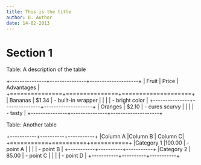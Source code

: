 ```yaml
---
title: This is the title
author: D. Author
date: 14-02-2013
---
```


# Section 1

Table: A description of the table

+---------------+---------------+--------------------+
| Fruit         | Price         | Advantages         |
+===============+===============+====================+
| Bananas       | $1.34         | - built-in wrapper |
|               |               | - bright color     |
+---------------+---------------+--------------------+
| Oranges       | $2.10         | - cures scurvy     |
|               |               | - tasty            |
+---------------+---------------+--------------------+

Table: Another table

+-----------+----------+-----------+
|Column A   |Column B  |   Column C|
+===========+==========+===========+
|Category 1 |100.00    | - point A |
|           |          | - point B |
+-----------+----------+-----------+
|Category 2 | 85.00    | - point C |
|           |          | - point D |
+-----------+----------+-----------+
